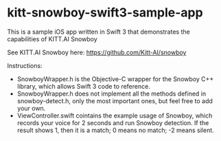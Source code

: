 # kitt-snowboy-swift3-sample-app
This is a sample iOS app written in Swift 3 that demonstrates the capabilities of KITT.AI Snowboy

See KITT.AI Snowboy here: https://github.com/Kitt-AI/snowboy

Instructions:
* SnowboyWrapper.h is the Objective-C wrapper for the Snowboy C++ library, which allows Swift 3 code to reference.
* SnowboyWrapper.h does not implement all the methods defined in snowboy-detect.h, only the most important ones, but feel free to add your own.
* ViewController.swift cointains the example usage of Snowboy, which records your voice for 2 seconds and run Snowboy detection. If the result shows 1, then it is a match; 0 means no match; -2 means silent. 
